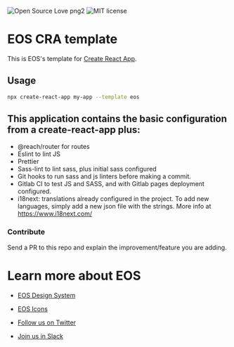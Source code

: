![Open Source Love png2](https://badges.frapsoft.com/os/v2/open-source.png?v=103)
![MIT license](http://img.shields.io/badge/license-MIT-brightgreen.svg)

# EOS CRA template

This is EOS's template for [Create React App](https://github.com/facebook/create-react-app).

## Usage

```sh
npx create-react-app my-app --template eos
```

## This application contains the basic configuration from a create-react-app plus:

- @reach/router for routes
- Eslint to lint JS
- Prettier
- Sass-lint to lint sass, plus initial sass configured
- Git hooks to run sass and js linters before making a commit.
- Gitlab CI to test JS and SASS, and with Gitlab pages deployment configured.
- i18next: translations already configured in the project. To add new languages, simply add a new json file with the strings. More info at https://www.i18next.com/

### Contribute

Send a PR to this repo and explain the improvement/feature you are adding.

# Learn more about EOS

- [EOS Design System](https://www.eosdesignsystem.com/)

- [EOS Icons](icons.eosdesignsystem.com/)

- [Follow us on Twitter](https://twitter.com/eosdesignsystem)

- [Join us in Slack](https://eos-community.slack.com/)
